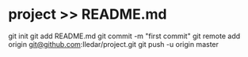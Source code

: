 # project >> README.md
git init
git add README.md
git commit -m "first commit"
git remote add origin git@github.com:Iledar/project.git
git push -u origin master
